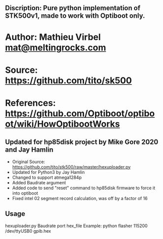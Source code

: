 ## Discription: Pure python implementation of STK500v1, made to work with Optiboot only.
# Author:      Mathieu Virbel <mat@meltingrocks.com>
# Source:      https://github.com/tito/sk500
# References:  https://github.com/Optiboot/optiboot/wiki/HowOptibootWorks

## Updated for hp85disk project by Mike Gore 2020 and Jay Hamlin
   * Original Source: https://github.com/tito/stk500/raw/master/hexuploader.py
   * Updated for Python3  by Jay Hamlin
   * Changed to support atmega1284p
   * Added Baudrate argument
   * Added code to send "reset" command to hp85disk firmware to force it into optiboot
   * Fixed intel 02 segment record calculation, was off by a factor of 16

## Usage
  hexuploader.py Baudrate port hex_file
  Example: python flasher 115200 /dev/ttyUSB0 gpib.hex
